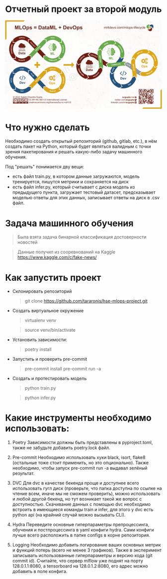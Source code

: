 # Отчетный проект за второй модуль

![Alt text](assets/image.png)

# Что нужно сделать

Необходимо создать открытый репозиторий (github, gitlab, etc.), в нём создать
пакет на Python, который будет являться валидным с точки зрения пакетирования и
решать какую-либо задачу машинного обучения.

Под "решать" понимается дву вещи:

- есть файл train.py, в котором данные загружаются, модель тренируется, пишутся
  метрики и сохраняется на диск
- есть файл infer.py, который считывает с диска модель из предыдущего пункта,
  загружает тестовый датасет, предсказывает моделью ответы для этих данных,
  записывает ответы на диск в .csv файл.

# Задача машинного обучения

> Была взята задача бинарной классификация достоверности новостей

> Данные получил из сооревнований на Kaggle https://www.kaggle.com/c/fake-news/

# Как запустить проект

- Склонировать репозиторий
  > git clone https://github.com/tararonis/hse-mlops-project.git
- Создать виртуальное окружение

  > virtualenv venv

  > source venv/bin/activate

- Установить зависимости:
  > poetry install
- Запустить и проверить pre-commit
  > pre-commit install pre-commit run -a
- Создать и протестировать модель

  > python train.py

  > python infer.py

# Какие инструменты необходимо использовать:

1. Poetry Зависимости должны быть представлены в pyproject.toml, также не
   забудьте добавить poetry.lock файл.

2. Pre-commit Необходимо использовать хуки black, isort, flake8 (остальные тоже
   стоит применить, но это опционально). Также необходимо, чтобы запуск
   pre-commit run -a выдавал зелёный результат.

3. DVC Для dvc в качестве бекенда проще и доступнее всего использовать гугл диск
   (проверьте, что папка доступна по ссылке на чтение всем, иначе мы не сможем
   проверить), можно использовать и любой другой бекенд, но тут возникает такой
   же вопрос с доступностью. Скачивание данных с помощью dvc необходимо встроить
   в имеющиеся команды train и infer, для этого у dvc есть python api (на
   крайний случай можно вызывать CLI).

4. Hydra Переведите основные гиперпараметры препроцессинга, обучения и
   постпроцессинга в yaml конфиги hydra. Сами конфиги лучше всего расположить в
   папке configs в корне репозитория.

5. Logging Необходимо добавить логирование ваших основных метрик и функций
   потерь (всего не менее 3 графиков). Также в эксперимент записывать
   использованные гиперпараметры и версию кода (git commit id). Считайте, что
   сервер mlflow уже поднят на порту 128.0.1.1:8080, а tensorboard на
   128.0.1.2:8080, его адрес можно добавить в поле конфига.
